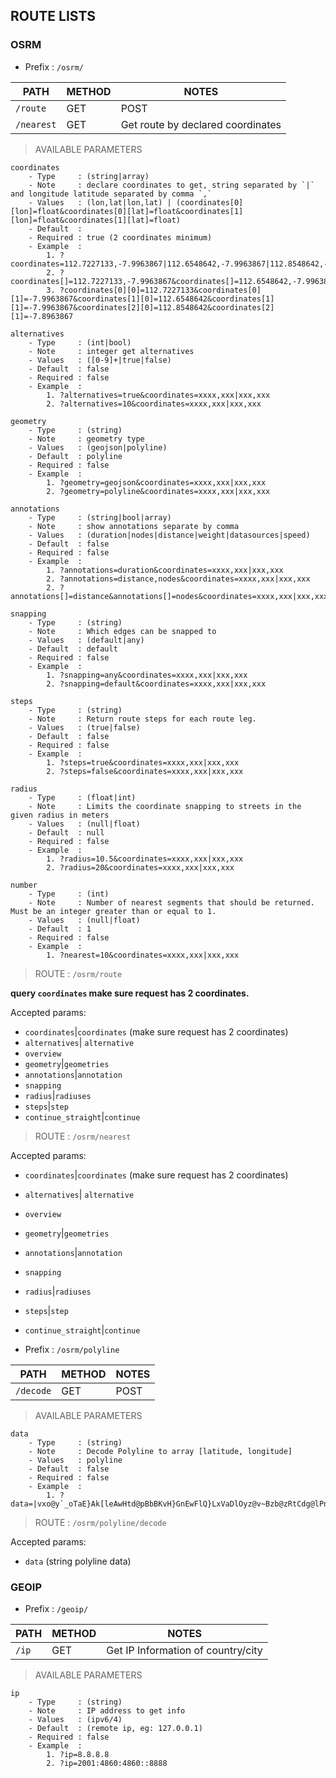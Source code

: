 ## ROUTE LISTS


### OSRM

- Prefix : `/osrm/`


| PATH              | METHOD        | NOTES                              |
| ------------------|---------------|------------------------------------|
| `/route`          | GET|POST      | Get route by declared coordinates  |
| `/nearest`        | GET           | Get route by declared coordinates  |

> AVAILABLE PARAMETERS

```
coordinates
    - Type     : (string|array)
    - Note     : declare coordinates to get, string separated by `|` and longitude latitude separated by comma `,`
    - Values   : (lon,lat|lon,lat) | (coordinates[0][lon]=float&coordinates[0][lat]=float&coordinates[1][lon]=float&coordinates[1][lat]=float)
    - Default  :
    - Required : true (2 coordinates minimum)
    - Example  :
        1. ?coordinates=112.7227133,-7.9963867|112.6548642,-7.9963867|112.8548642,-7.8963867
        2. ?coordinates[]=112.7227133,-7.9963867&coordinates[]=112.6548642,-7.9963867&coordinates[]=112.8548642,-7.8963867
        3. ?coordinates[0][0]=112.7227133&coordinates[0][1]=-7.9963867&coordinates[1][0]=112.6548642&coordinates[1][1]=-7.9963867&coordinates[2][0]=112.8548642&coordinates[2][1]=-7.8963867

alternatives 
    - Type     : (int|bool)
    - Note     : integer get alternatives
    - Values   : ([0-9]+|true|false)
    - Default  : false
    - Required : false
    - Example  :
        1. ?alternatives=true&coordinates=xxxx,xxx|xxx,xxx
        2. ?alternatives=10&coordinates=xxxx,xxx|xxx,xxx

geometry
    - Type     : (string)
    - Note     : geometry type
    - Values   : (geojson|polyline)
    - Default  : polyline
    - Required : false
    - Example  :
        1. ?geometry=geojson&coordinates=xxxx,xxx|xxx,xxx
        2. ?geometry=polyline&coordinates=xxxx,xxx|xxx,xxx

annotations
    - Type     : (string|bool|array)
    - Note     : show annotations separate by comma
    - Values   : (duration|nodes|distance|weight|datasources|speed)
    - Default  : false
    - Required : false
    - Example  :
        1. ?annotations=duration&coordinates=xxxx,xxx|xxx,xxx
        2. ?annotations=distance,nodes&coordinates=xxxx,xxx|xxx,xxx
        2. ?annotations[]=distance&annotations[]=nodes&coordinates=xxxx,xxx|xxx,xxx

snapping 
    - Type     : (string)
    - Note     : Which edges can be snapped to
    - Values   : (default|any)
    - Default  : default
    - Required : false
    - Example  :
        1. ?snapping=any&coordinates=xxxx,xxx|xxx,xxx
        2. ?snapping=default&coordinates=xxxx,xxx|xxx,xxx

steps 
    - Type     : (string)
    - Note     : Return route steps for each route leg.
    - Values   : (true|false)
    - Default  : false
    - Required : false
    - Example  :
        1. ?steps=true&coordinates=xxxx,xxx|xxx,xxx
        2. ?steps=false&coordinates=xxxx,xxx|xxx,xxx

radius      
    - Type     : (float|int)
    - Note     : Limits the coordinate snapping to streets in the given radius in meters
    - Values   : (null|float)
    - Default  : null
    - Required : false
    - Example  :
        1. ?radius=10.5&coordinates=xxxx,xxx|xxx,xxx
        2. ?radius=20&coordinates=xxxx,xxx|xxx,xxx

number      
    - Type     : (int)
    - Note     : Number of nearest segments that should be returned. Must be an integer greater than or equal to 1.
    - Values   : (null|float)
    - Default  : 1
    - Required : false
    - Example  :
        1. ?nearest=10&coordinates=xxxx,xxx|xxx,xxx

```

> ROUTE : `/osrm/route`

**query `coordinates` make sure request has 2 coordinates.**


Accepted params:

- `coordinates`|`coordinates`  (make sure request has 2 coordinates)
- `alternatives`| `alternative`
- `overview`
- `geometry`|`geometries`
- `annotations`|`annotation`
- `snapping`
- `radius`|`radiuses`
- `steps`|`step`
- `continue_straight`|`continue`


> ROUTE : `/osrm/nearest`

Accepted params:

- `coordinates`|`coordinates`  (make sure request has 2 coordinates)
- `alternatives`| `alternative`
- `overview`
- `geometry`|`geometries`
- `annotations`|`annotation`
- `snapping`
- `radius`|`radiuses`
- `steps`|`step`
- `continue_straight`|`continue`

- Prefix : `/osrm/polyline`

| PATH              | METHOD        | NOTES                              |
| ------------------|---------------|------------------------------------|
| `/decode`         | GET|POST      | Get route by declared coordinates  |


> AVAILABLE PARAMETERS

```
data 
    - Type     : (string)
    - Note     : Decode Polyline to array [latitude, longitude]
    - Values   : polyline
    - Default  : false
    - Required : false
    - Example  :
        1. ?data=|vxo@y`_oTaE}Ak[leAwHtd@pBbBKvH}GnEwFlQ}LxVaDlOyz@v~Bzb@zRtCdg@lPnMnSrf@z^``@pRnKtLzBd@wBu@mEfGsLgVyP`H_K

```

> ROUTE : `/osrm/polyline/decode`

Accepted params:

- `data` (string polyline data)



### GEOIP

- Prefix : `/geoip/`

| PATH              | METHOD        | NOTES                              |
| ------------------|---------------|------------------------------------|
| `/ip`             | GET           | Get IP Information of country/city |


> AVAILABLE PARAMETERS

```
ip
    - Type     : (string)
    - Note     : IP address to get info
    - Values   : (ipv6/4)
    - Default  : (remote ip, eg: 127.0.0.1)
    - Required : false
    - Example  :
        1. ?ip=8.8.8.8
        2. ?ip=2001:4860:4860::8888

```
